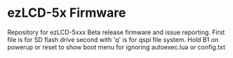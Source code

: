 # ezLCD-5x Firmware
Repository for ezLCD-5xxx Beta release firmware and issue reporting.
First file is for SD flash drive second with 'q' is for qspi file system. 
Hold B1 on powerup or reset to show boot menu for ignoring autoexec.lua or config.txt
